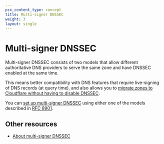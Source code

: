 ```yaml
---
pcx_content_type: concept
title: Multi-signer DNSSEC
weight: 3
layout: single
---
```


# Multi-signer DNSSEC

Multi-signer DNSSEC consists of two models that allow different authoritative DNS providers to serve the same zone and have DNSSEC enabled at the same time.

This means better compatibility with DNS features that require live-signing of DNS records (at query time), and also allows you to [migrate zones to Cloudflare without having to disable DNSSEC](/dns/dnssec/dnssec-active-migration/).

You can [set up multi-signer DNSSEC](/dns/dnssec/multi-signer-dnssec/setup/) using either one of the models described in [RFC 8901](https://www.rfc-editor.org/rfc/rfc8901.html).

## Other resources

* [About multi-signer DNSSEC](/dns/dnssec/multi-signer-dnssec/about/)